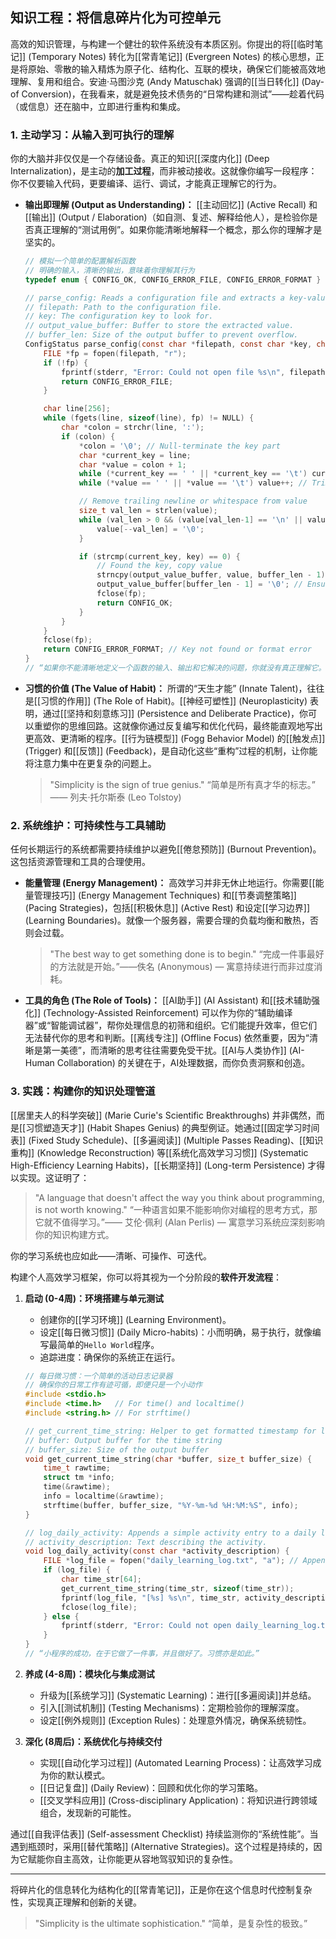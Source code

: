 
## 知识工程：将信息碎片化为可控单元

高效的知识管理，与构建一个健壮的软件系统没有本质区别。你提出的将[[临时笔记]] (Temporary Notes) 转化为[[常青笔记]] (Evergreen Notes) 的核心思想，正是将原始、零散的输入精炼为原子化、结构化、互联的模块，确保它们能被高效地理解、复用和组合。安迪·马图沙克 (Andy Matuschak) 强调的[[当日转化]] (Day-of Conversion)，在我看来，就是避免技术债务的“日常构建和测试”——趁着代码（或信息）还在脑中，立即进行重构和集成。

### 1. 主动学习：从输入到可执行的理解

你的大脑并非仅仅是一个存储设备。真正的知识[[深度内化]] (Deep Internalization)，是主动的**加工过程**，而非被动接收。这就像你编写一段程序：你不仅要输入代码，更要编译、运行、调试，才能真正理解它的行为。

*   **输出即理解 (Output as Understanding)：** [[主动回忆]] (Active Recall) 和[[输出]] (Output / Elaboration)（如自测、复述、解释给他人），是检验你是否真正理解的“测试用例”。如果你能清晰地解释一个概念，那么你的理解才是坚实的。

    ```c
    // 模拟一个简单的配置解析函数
    // 明确的输入，清晰的输出，意味着你理解其行为
    typedef enum { CONFIG_OK, CONFIG_ERROR_FILE, CONFIG_ERROR_FORMAT } ConfigStatus;

    // parse_config: Reads a configuration file and extracts a key-value pair.
    // filepath: Path to the configuration file.
    // key: The configuration key to look for.
    // output_value_buffer: Buffer to store the extracted value.
    // buffer_len: Size of the output buffer to prevent overflow.
    ConfigStatus parse_config(const char *filepath, const char *key, char *output_value_buffer, size_t buffer_len) {
        FILE *fp = fopen(filepath, "r");
        if (!fp) {
            fprintf(stderr, "Error: Could not open file %s\n", filepath);
            return CONFIG_ERROR_FILE;
        }

        char line[256];
        while (fgets(line, sizeof(line), fp) != NULL) {
            char *colon = strchr(line, ':');
            if (colon) {
                *colon = '\0'; // Null-terminate the key part
                char *current_key = line;
                char *value = colon + 1;
                while (*current_key == ' ' || *current_key == '\t') current_key++; // Trim leading whitespace
                while (*value == ' ' || *value == '\t') value++; // Trim leading whitespace

                // Remove trailing newline or whitespace from value
                size_t val_len = strlen(value);
                while (val_len > 0 && (value[val_len-1] == '\n' || value[val_len-1] == ' ' || value[val_len-1] == '\r')) {
                    value[--val_len] = '\0';
                }

                if (strcmp(current_key, key) == 0) {
                    // Found the key, copy value
                    strncpy(output_value_buffer, value, buffer_len - 1);
                    output_value_buffer[buffer_len - 1] = '\0'; // Ensure null-termination
                    fclose(fp);
                    return CONFIG_OK;
                }
            }
        }
        fclose(fp);
        return CONFIG_ERROR_FORMAT; // Key not found or format error
    }
    // “如果你不能清晰地定义一个函数的输入、输出和它解决的问题，你就没有真正理解它。知识亦然。”
    ```

*   **习惯的价值 (The Value of Habit)：** 所谓的“天生才能” (Innate Talent)，往往是[[习惯的作用]] (The Role of Habit)。[[神经可塑性]] (Neuroplasticity) 表明，通过[[坚持和刻意练习]] (Persistence and Deliberate Practice)，你可以重塑你的思维回路。这就像你通过反复编写和优化代码，最终能直观地写出更高效、更清晰的程序。[[行为链模型]] (Fogg Behavior Model) 的[[触发点]] (Trigger) 和[[反馈]] (Feedback)，是自动化这些“重构”过程的机制，让你能将注意力集中在更复杂的问题上。
    > "Simplicity is the sign of true genius."
    > “简单是所有真才华的标志。” —— 列夫·托尔斯泰 (Leo Tolstoy)

### 2. 系统维护：可持续性与工具辅助

任何长期运行的系统都需要持续维护以避免[[倦怠预防]] (Burnout Prevention)。这包括资源管理和工具的合理使用。

*   **能量管理 (Energy Management)：** 高效学习并非无休止地运行。你需要[[能量管理技巧]] (Energy Management Techniques) 和[[节奏调整策略]] (Pacing Strategies)，包括[[积极休息]] (Active Rest) 和设定[[学习边界]] (Learning Boundaries)。就像一个服务器，需要合理的负载均衡和散热，否则会过载。
    > "The best way to get something done is to begin."
    > “完成一件事最好的方法就是开始。”——佚名 (Anonymous) — 寓意持续进行而非过度消耗。

*   **工具的角色 (The Role of Tools)：** [[AI助手]] (AI Assistant) 和[[技术辅助强化]] (Technology-Assisted Reinforcement) 可以作为你的“辅助编译器”或“智能调试器”，帮你处理信息的初筛和组织。它们能提升效率，但它们无法替代你的思考和判断。[[离线专注]] (Offline Focus) 依然重要，因为“清晰是第一美德”，而清晰的思考往往需要免受干扰。[[AI与人类协作]] (AI-Human Collaboration) 的关键在于，AI处理数据，而你负责洞察和创造。

### 3. 实践：构建你的知识处理管道

[[居里夫人的科学突破]] (Marie Curie's Scientific Breakthroughs) 并非偶然，而是[[习惯塑造天才]] (Habit Shapes Genius) 的典型例证。她通过[[固定学习时间表]] (Fixed Study Schedule)、[[多遍阅读]] (Multiple Passes Reading)、[[知识重构]] (Knowledge Reconstruction) 等[[系统化高效学习习惯]] (Systematic High-Efficiency Learning Habits)，[[长期坚持]] (Long-term Persistence) 才得以实现。这证明了：

> "A language that doesn't affect the way you think about programming, is not worth knowing."
> “一种语言如果不能影响你对编程的思考方式，那它就不值得学习。”—— 艾伦·佩利 (Alan Perlis) — 寓意学习系统应深刻影响你的知识构建方式。

你的学习系统也应如此——清晰、可操作、可迭代。

构建个人高效学习框架，你可以将其视为一个分阶段的**软件开发流程**：

1.  **启动 (0-4周)：环境搭建与单元测试**
    *   创建你的[[学习环境]] (Learning Environment)。
    *   设定[[每日微习惯]] (Daily Micro-habits)：小而明确，易于执行，就像编写最简单的`Hello World`程序。
    *   追踪进度：确保你的系统正在运行。

    ```c
    // 每日微习惯：一个简单的活动日志记录器
    // 确保你的日常工作有迹可循，即便只是一个小动作
    #include <stdio.h>
    #include <time.h>   // For time() and localtime()
    #include <string.h> // For strftime()

    // get_current_time_string: Helper to get formatted timestamp for logs
    // buffer: Output buffer for the time string
    // buffer_size: Size of the output buffer
    void get_current_time_string(char *buffer, size_t buffer_size) {
        time_t rawtime;
        struct tm *info;
        time(&rawtime);
        info = localtime(&rawtime);
        strftime(buffer, buffer_size, "%Y-%m-%d %H:%M:%S", info);
    }

    // log_daily_activity: Appends a simple activity entry to a daily log file.
    // activity_description: Text describing the activity.
    void log_daily_activity(const char *activity_description) {
        FILE *log_file = fopen("daily_learning_log.txt", "a"); // Append mode
        if (log_file) {
            char time_str[64];
            get_current_time_string(time_str, sizeof(time_str));
            fprintf(log_file, "[%s] %s\n", time_str, activity_description);
            fclose(log_file);
        } else {
            fprintf(stderr, "Error: Could not open daily_learning_log.txt for writing.\n");
        }
    }
    // “小程序的成功，在于它做了一件事，并且做好了。习惯亦是如此。”
    ```

2.  **养成 (4-8周)：模块化与集成测试**
    *   升级为[[系统学习]] (Systematic Learning)：进行[[多遍阅读]]并总结。
    *   引入[[测试机制]] (Testing Mechanisms)：定期检验你的理解深度。
    *   设定[[例外规则]] (Exception Rules)：处理意外情况，确保系统韧性。

3.  **深化 (8周后)：系统优化与持续交付**
    *   实现[[自动化学习过程]] (Automated Learning Process)：让高效学习成为你的默认模式。
    *   [[日记复盘]] (Daily Review)：回顾和优化你的学习策略。
    *   [[交叉学科应用]] (Cross-disciplinary Application)：将知识进行跨领域组合，发现新的可能性。

通过[[自我评估表]] (Self-assessment Checklist) 持续监测你的“系统性能”。当遇到瓶颈时，采用[[替代策略]] (Alternative Strategies)。这个过程是持续的，因为它赋能你自主高效，让你能更从容地驾驭知识的复杂性。

---
将碎片化的信息转化为结构化的[[常青笔记]]，正是你在这个信息时代控制复杂性，实现真正理解和创新的关键。
> "Simplicity is the ultimate sophistication."
> “简单，是复杂性的极致。”